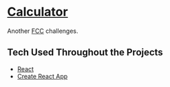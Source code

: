 # [Calculator](https://antonderegt.github.io/fcc/calculator/build/index.html)

Another [FCC](https://www.freecodecamp.com/) challenges.

## Tech Used Throughout the Projects
* [React](https://facebook.github.io/react/)
* [Create React App](https://github.com/facebookincubator/create-react-app)
